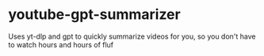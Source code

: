 # youtube-gpt-summarizer
Uses yt-dlp and gpt to quickly summarize videos for you, so you don't have to watch hours and hours of fluf
